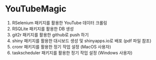 # YouTubeMagic

1. RSelenium 패키지를 활용한 YouTube 데이터 크롤링
2. RSQLite 패키지를 활용한 DB 생성
3. git2r 패키지를 활용한 github로 push 하기
4. shiny 패키지를 활용한 대시보드 생성 및 shinyapps.io로 배포 (pdf 파일 참조)
5. cronr 패키지를 활용한 정기 작업 설정 (MacOS 사용자)
6. taskscheduler 패키지를 활용한 정기 작업 설정 (Windows 사용자)
